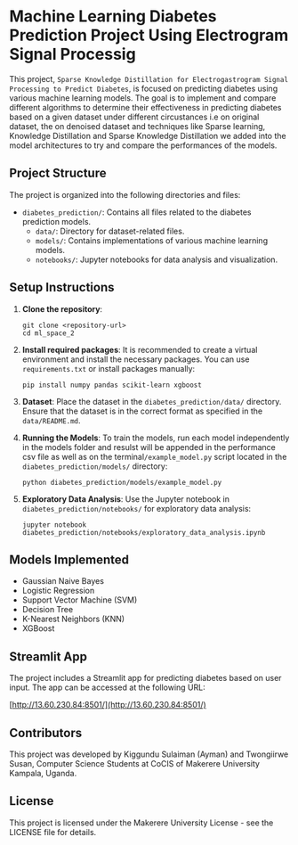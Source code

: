 # Machine Learning Diabetes Prediction Project Using Electrogram Signal Processig

This project, `Sparse Knowledge Distillation for
Electrogastrogram Signal Processing to
Predict Diabetes`, is focused on predicting diabetes using various machine learning models. The goal is to implement and compare different algorithms to determine their effectiveness in predicting diabetes based on a given dataset under different circustances i.e on original dataset, the on denoised dataset and techniques like Sparse learning, Knowledge Distillation and Sparse Knowledge Distillation we added into the model architectures to try and compare the performances of the models.

## Project Structure

The project is organized into the following directories and files:

- `diabetes_prediction/`: Contains all files related to the diabetes prediction models.
  - `data/`: Directory for dataset-related files.
  - `models/`: Contains implementations of various machine learning models.
  - `notebooks/`: Jupyter notebooks for data analysis and visualization.
  

## Setup Instructions

1. **Clone the repository**:

   ```
   git clone <repository-url>
   cd ml_space_2
   ```

2. **Install required packages**:
   It is recommended to create a virtual environment and install the necessary packages. You can use `requirements.txt` or install packages manually:

   ```
   pip install numpy pandas scikit-learn xgboost
   ```

3. **Dataset**:
   Place the dataset in the `diabetes_prediction/data/` directory. Ensure that the dataset is in the correct format as specified in the `data/README.md`.

4. **Running the Models**:
   To train the models, run each model independently in the models folder and resulst will be appended in the performance csv file as well as on the terminal`/example_model.py` script located in the `diabetes_prediction/models/` directory:

   ```
   python diabetes_prediction/models/example_model.py
   ```

5. **Exploratory Data Analysis**:
   Use the Jupyter notebook in `diabetes_prediction/notebooks/` for exploratory data analysis:
   ```
   jupyter notebook diabetes_prediction/notebooks/exploratory_data_analysis.ipynb
   ```

## Models Implemented

- Gaussian Naive Bayes
- Logistic Regression
- Support Vector Machine (SVM)
- Decision Tree
- K-Nearest Neighbors (KNN)
- XGBoost

## Streamlit App

The project includes a Streamlit app for predicting diabetes based on user input. The app can be accessed at the following URL:

[http://13.60.230.84:8501/](http://13.60.230.84:8501/)

## Contributors

This project was developed by Kiggundu Sulaiman (Ayman) and Twongiirwe Susan, Computer Science Students at CoCIS of Makerere University Kampala, Uganda.

## License

This project is licensed under the Makerere University License - see the LICENSE file for details.
